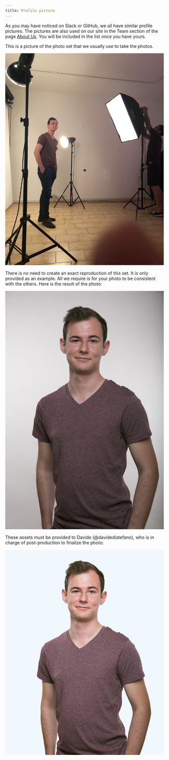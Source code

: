 ```yaml
---
title: Profile picture
---
```

As you may have noticed on Slack or GitHub, we all have similar profile pictures. The pictures are
also used on our site in the Team section of the page [About Us](https://nebulab.it/about-us/). 
You will be included in the list once you have yours.

This is a picture of the photo set that we usually use to take the photos.

![Photo Set](./middleman/assets/images/set.jpg)

There is no need to create an exact reproduction of this set. It is only provided as an example. All
we require is for your photo to be consistent with the others. Here is the result of the photo:

![Pre Production](./middleman/assets/images/pre-production.jpg)

These assets must be provided to Davide (@davidedistefano), who is in charge of post-production to finalize the photo:

![Post Production](./middleman/assets/images/post-production.jpg)
